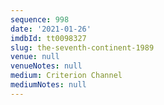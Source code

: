 ```yaml
---
sequence: 998
date: '2021-01-26'
imdbId: tt0098327
slug: the-seventh-continent-1989
venue: null
venueNotes: null
medium: Criterion Channel
mediumNotes: null
---
```


